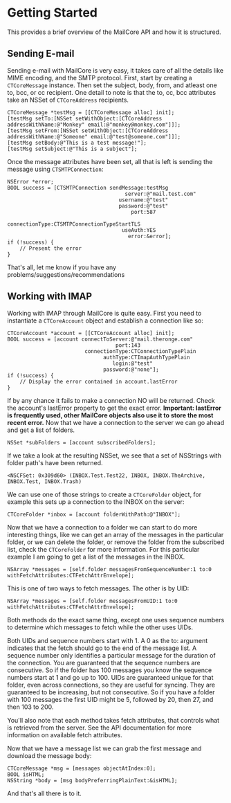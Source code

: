 # Getting Started

This provides a brief overview of the MailCore API and how it is structured.

## Sending E-mail

Sending e-mail with MailCore is very easy, it takes care of all the details like MIME encoding, and the SMTP protocol. First, start by creating a `CTCoreMessage` instance. Then set the subject, body, from, and atleast one to, bcc, or cc recipient. One detail to note is that the to, cc, bcc attributes take an NSSet of `CTCoreAddress` recipients.
  
    CTCoreMessage *testMsg = [[CTCoreMessage alloc] init];
    [testMsg setTo:[NSSet setWithObject:[CTCoreAddress addressWithName:@"Monkey" email:@"monkey@monkey.com"]]];
    [testMsg setFrom:[NSSet setWithObject:[CTCoreAddress addressWithName:@"Someone" email:@"test@someone.com"]]];
    [testMsg setBody:@"This is a test message!"];
    [testMsg setSubject:@"This is a subject"];

  
Once the message attributes have been set, all that is left is sending the message using `CTSMTPConnection`:
    
    NSError *error;
    BOOL success = [CTSMTPConnection sendMessage:testMsg 
                                          server:@"mail.test.com"
                                        username:@"test"
                                        password:@"test"
                                            port:587
                                  connectionType:CTSMTPConnectionTypeStartTLS
                                         useAuth:YES
                                           error:&error];
    if (!success) {
        // Present the error
    }

That's all, let me know if you have any problems/suggestions/recommendations

## Working with IMAP

Working with IMAP through MailCore is quite easy. First you need to instantiate a `CTCoreAccount` object and establish a connection like so:

    CTCoreAccount *account = [[CTCoreAccount alloc] init];
    BOOL success = [account connectToServer:@"mail.theronge.com"
                                       port:143
                             connectionType:CTConnectionTypePlain
                                   authType:CTImapAuthTypePlain
                                      login:@"test"
                                   password:@"none"];
    if (!success) {
        // Display the error contained in account.lastError
    }

If by any chance it fails to make a connection NO will be returned. Check the account's lastError property to get the exact error. **Important: lastError is frequently used, other MailCore objects also use it to store the most recent error.** Now that we have a connection to the server we can go ahead and get a list of folders.

    NSSet *subFolders = [account subscribedFolders];

If we take a look at the resulting NSSet, we see that a set of NSStrings with folder path's have been returned.

    <NSCFSet: 0x309d60> (INBOX.Test.Test22, INBOX, INBOX.TheArchive, INBOX.Test, INBOX.Trash)

We can use one of those strings to create a `CTCoreFolder` object, for example this sets up a connection to the INBOX on the server:

    CTCoreFolder *inbox = [account folderWithPath:@"INBOX"];

Now that we have a connection to a folder we can start to do more interesting things, like we can get an array of the messages in the particular folder, or we can delete the folder, or remove the folder from the subscribed list, check the `CTCoreFolder` for more information. For this particular example I am going to get a list of the messages in the INBOX.

    NSArray *messages = [self.folder messagesFromSequenceNumber:1 to:0 withFetchAttributes:CTFetchAttrEnvelope];

This is one of two ways to fetch messages. The other is by UID:

    NSArray *messages = [self.folder messagesFromUID:1 to:0 withFetchAttributes:CTFetchAttrEnvelope];
    
Both methods do the exact same thing, except one uses sequence numbers to determine which messages to fetch while the other uses UIDs.
    
Both UIDs and sequence numbers start with 1. A 0 as the to: argument indicates that the fetch should go to the end of the message list. A sequence number only identifies a particular message for the duration of the connection. You are  guaranteed that the sequence numbers are consecutive. So if the folder has 100 messages you know the sequence numbers start at 1 and go up to 100. UIDs are guaranteed unique for that folder, even across connections, so they are useful for syncing. They are guaranteed to be increasing, but not consecutive. So if you have a folder with 100 messages the first UID might be 5, followed by 20, then 27, and then 103 to 200.

You'll also note that each method takes fetch attributes, that controls what is retrieved from the server. See the API documentation for more information on available fetch attributes.

Now that we have a message list we can grab the first message and download the message body:

    CTCoreMessage *msg = [messages objectAtIndex:0];
    BOOL isHTML;
    NSString *body = [msg bodyPreferringPlainText:&isHTML];
    
And that's all there is to it.

